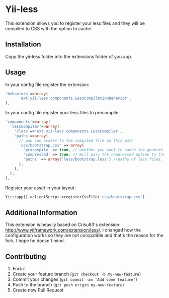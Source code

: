 Yii-less
========

This extension allows you to register your less files and they will be compiled to CSS with the option to cache.

Installation
------------

Copy the yii-less folder into the extensions folder of you app.

Usage
----

In your config file register the extension:
```php
'behaviors'=>array(
      'ext.yii-less.components.LessCompilationBehavior',
),
```
In your config file register your less files to precompile:
```php
'components'=>array(
  'lessCompiler'=>array(
    'class'=>'ext.yii-less.components.LessCompiler',
    'paths'=>array(
      // you can access to the compiled file on this path
      'css/bootstrap.css' => array(
        'precompile' => true, // whether you want to cache the generation
        'compressed' => true, // Will pass the compressed option to the less compiler - Compresses all the unrequired whitespace - Defaults to false 
        'paths' => array('less/bootstrap.less') //paths of less files. you can specify multiple files.
      ),
    ),
  ),
),
```
Register your asset in your layout:
```php
Yii::app()->clientScript->registerCssFile('css/bootstrap.css')
```
Additional Information
----------------------
This extension is heavily based on Crisu83's extension: http://www.yiiframework.com/extension/less/.
I changed how the configuration works so they are not compatible and that's the reason for the fork. I hope he doesn't mind.

Contributing
------------
1. Fork it
2. Create your feature branch (`git checkout -b my-new-feature`)
3. Commit your changes (`git commit -am 'Add some feature'`)
4. Push to the branch (`git push origin my-new-feature`)
5. Create new Pull Request